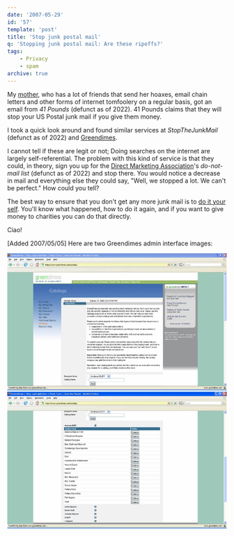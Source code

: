 ```yaml
---
date: '2007-05-29'
id: '57'
template: 'post'
title: 'Stop junk postal mail'
q: 'Stopping junk postal mail: Are these ripoffs?'
tags:
    - Privacy
    - spam
archive: true
---
```


My [mother](http://dianewillis.com/), who has a lot of friends that send her
hoaxes, email chain letters and other forms of internet tomfoolery on a
regular basis, got an email from _41 Pounds_ (defunct as of 2022). 41 Pounds
claims that they will stop your US Postal junk mail if you give them money.

I took a quick look around and found similar services at _StopTheJunkMail_
(defunct as of 2022) and [Greendimes](http://greendimes.com/).

I cannot tell if these are legit or not; Doing searches on the internet are
largely self-referential. The problem with this kind of service is that they
could, in theory, sign you up for the
[Direct Marketing Association](http://the-dma.org/)'s _do-not-mail list_
(defunct as of 2022) and stop there. You would notice a decrease in mail and
everything else they could say, "Well, we stopped a lot. We can't be perfect."
How could you tell?

The best way to ensure that you don't get any more junk mail is to
[do it your self](https://consumer.ftc.gov/articles/how-stop-junk-mail).
You'll know what happened, how to do it again, and if you want to give money
to charities you can do that directly.

Ciao!

\[Added 2007/05/05\] Here are two Greendimes admin interface images:

![GreenDimes admin interface](greendimes1.jpg 'GreenDimes admin interface')
![GreenDimes admin interface (cont.)](greendimes2.jpg 'GreenDimes admin interface 2')
